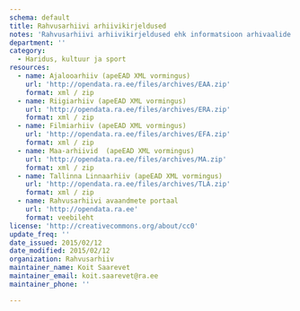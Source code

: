 ```yaml
---
schema: default
title: Rahvusarhiivi arhiivikirjeldused
notes: 'Rahvusarhiivi arhiivikirjeldused ehk informatsioon arhivaalide sisu kohta sõltumata nende füüsilisest kandjast (paber, elektrooniline kandja, filmilint vmt). Arhiivikirjeldustel baseeruvad kõik arhiiviainese otsivahendid.'
department: ''
category:
  - Haridus, kultuur ja sport
resources:
  - name: Ajalooarhiiv (apeEAD XML vormingus)
    url: 'http://opendata.ra.ee/files/archives/EAA.zip'
    format: xml / zip
  - name: Riigiarhiiv (apeEAD XML vormingus)
    url: 'http://opendata.ra.ee/files/archives/ERA.zip'
    format: xml / zip
  - name: Filmiarhiiv (apeEAD XML vormingus)
    url: 'http://opendata.ra.ee/files/archives/EFA.zip'
    format: xml / zip
  - name: Maa-arhiivid  (apeEAD XML vormingus)
    url: 'http://opendata.ra.ee/files/archives/MA.zip'
    format: xml / zip
  - name: Tallinna Linnaarhiiv (apeEAD XML vormingus)
    url: 'http://opendata.ra.ee/files/archives/TLA.zip'
    format: xml / zip
  - name: Rahvusarhiivi avaandmete portaal
    url: 'http://opendata.ra.ee'
    format: veebileht
license: 'http://creativecommons.org/about/cc0'
update_freq: ''
date_issued: 2015/02/12
date_modified: 2015/02/12
organization: Rahvusarhiiv
maintainer_name: Koit Saarevet
maintainer_email: koit.saarevet@ra.ee
maintainer_phone: ''

---
```

